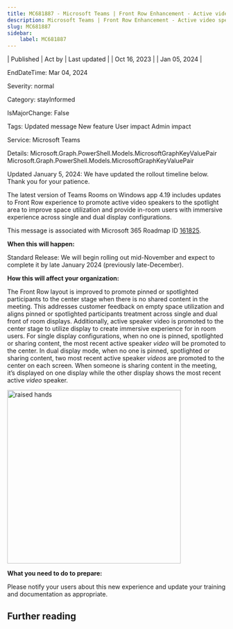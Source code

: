 ```yaml
---
title: MC681887 - Microsoft Teams | Front Row Enhancement - Active video speaker promotion for Teams Rooms on Windows
description: Microsoft Teams | Front Row Enhancement - Active video speaker promotion for Teams Rooms on Windows
slug: MC681887
sidebar:
    label: MC681887
---
```


| Published | Act by | Last updated |
| Oct 16, 2023 |  | Jan 05, 2024 |

EndDateTime: Mar 04, 2024

Severity: normal

Category: stayInformed

IsMajorChange: False

Tags: Updated message New feature User impact Admin impact

Service: Microsoft Teams

Details: Microsoft.Graph.PowerShell.Models.MicrosoftGraphKeyValuePair Microsoft.Graph.PowerShell.Models.MicrosoftGraphKeyValuePair

<p>Updated January 5, 2024: We have updated the rollout timeline below. Thank you for your patience.</p><p>The latest version of Teams Rooms on Windows app 4.19 includes updates to Front Row experience to promote active video speakers to the spotlight area to improve space utilization and provide in-room users with immersive experience across single and dual display configurations.&nbsp; &nbsp;<br><p></p><p>This message is associated with Microsoft 365 Roadmap ID <a href="https://www.microsoft.com/microsoft-365/roadmap?filters=&amp;searchterms=161825" target="_blank">161825</a>.</p>
<p><b>When this will happen:</b></p><p>Standard Release: We will begin rolling out mid-November and expect to complete it by late January 2024 (previously late-December).&nbsp;</p>

<p><b>How this will affect your organization:</b></p>

<p>The Front Row layout is improved to promote pinned or spotlighted participants to the center stage when there is no shared content in the meeting. This addresses customer feedback on empty space utilization and aligns pinned or spotlighted participants treatment across single and dual front of room displays. Additionally, active speaker video is promoted to the center stage to utilize display to create immersive experience for in room users. For single display configurations, when no one is pinned, spotlighted or sharing content, the most recent active speaker <i>video </i>will be promoted to the center. In dual display mode, when no one is pinned, spotlighted or sharing content, two most recent active speaker <i>videos </i>are promoted to the center on each screen. When someone is sharing content in the meeting, it’s displayed on one display while the other display shows the most recent active <i>video </i>speaker.&nbsp;<br></p>
<p><img src="https://img-prod-cms-rt-microsoft-com.akamaized.net/cms/api/am/imageFileData/RW1dpys?ver=6c60" style="width: 400px;" alt="raised hands"><br></p><p><b>What you need to do to prepare:</b></p>
<p>Please notify your users about this new experience and update your training and documentation as appropriate.&nbsp;</p></p>

## Further reading
